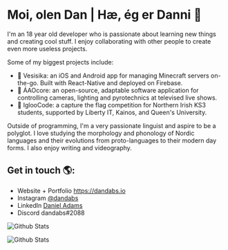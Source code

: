 <!--
**dandabs/dandabs** is a ✨ _special_ ✨ repository because its `README.md` (this file) appears on your GitHub profile.

Here are some ideas to get you started:

- 🔭 I’m currently working on ...
- 🌱 I’m currently learning ...
- 👯 I’m looking to collaborate on ...
- 🤔 I’m looking for help with ...
- 💬 Ask me about ...
- 📫 How to reach me: ...
- 😄 Pronouns: ...
- ⚡ Fun fact: ...
-->
# Moi, olen Dan | Hæ, ég er Danni 👋

I'm an 18 year old developer who is passionate about learning new things and creating cool stuff. I enjoy collaborating with other people to create even more useless projects.

Some of my biggest projects include:

- 🦮 Vesisika: an iOS and Android app for managing Minecraft servers on-the-go. Built with React-Native and deployed on Firebase.
- 🎥 ÁAOcore: an open-source, adaptable software application for controlling cameras, lighting and pyrotechnics at televised live shows.
- 🥶 IglooCode: a capture the flag competition for Northern Irish KS3 students, supported by Liberty IT, Kainos, and Queen's University.

Outside of programming, I'm a very passionate linguist and aspire to be a polyglot. I love studying the morphology and phonology of Nordic languages and their evolutions from proto-languages to their modern day forms. I also enjoy writing and videography.

## Get in touch 🌎:
- Website + Portfolio <a href="https://dandabs.fi">https://dandabs.io</a>
- Instagram <a href="https://instagram.com/dandabs">@dandabs</a>
- LinkedIn <a href="https://linkedin.com/in/dandabs">Daniel Adams</a>
- Discord dandabs#2088

![Github Stats](https://github-readme-stats.vercel.app/api?username=dandabs&theme=dracula&hide=issues&count_private=true&show_icons=true&locale=en&custom_title=dandabs%27%20Github%20Stats&include_all_commits)

![Github Stats](https://github-readme-stats.vercel.app/api/top-langs/?username=dandabs&langs_count=8&layout=compact&theme=dracula)
